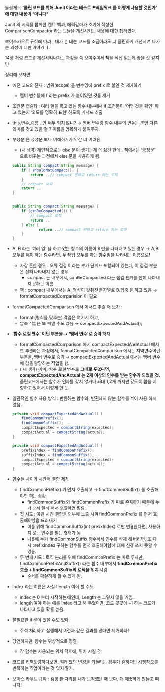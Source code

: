 놀랍게도  **‘클린 코드를 위해 Junit 이라는 테스트 프레임워크 를  어떻게 사용할 것인가’ 에 대한 내용이 *아니**다*

Junit 의 시작을 함께한 켄트 백과, 에릭감마가 초기에 작성한 ComparisonCompactor 라는 모듈을 개선시키는 내용에 대한 챕터였다.

보이스카우트 규칙에 따라 , 내가 손 대는 코드를 조금이라도 더 클린하게 개선시켜 나가는 과정에 대한 이야기다.

14장 처럼 코드를 개선시켜나가는 과정을 쓱 보여주어서 책을 직접 읽는게 좋을 것 같지만

정리해 보자면

- 예전 코드의 잔재 : 범위(scope) 을 변수명에 prefix 로 붙인 것 제거하기
    - 멤버 변수들에 f 라는 prefix 가 붙어있던 것들 제거
- 조건문 캡슐화 : 여러 일을 하고 있는 함수 내부에서 if 조건문이 ‘어떤 것을 확인’ 하고 있는지 ‘의도를 명확히 표현’ 하도록 메서드 추출
- this.변수_이름 ..안 써두 되지 않니? → 멤버 변수랑 함수 내부의 변수는 분명 다른 의미를 갖고 있을 걸 ? 이름을 명확하게 붙여주자.
- 부정문 은 긍정문 보다 이해하기가 약간 더 어려움
    - (내 생각) 개인적으로는 else 문이 생기는게 더 싫긴 한데.. 책에서는 ‘긍정문’ 으로 바꾸는 과정에서 else 문을 사용하게 됨.

    ```java
    public String compact(String message) {
    	if ( shouldNotCompact()) {
    		return ..// compact 안하고 return 하는 로직
    	}
    	// compact 로직
    	return ..
    }
    ```

    ```java
    
    public String compact(String message) {
    	if (canBeCompacted()) {
    		// compact 로직
    		return ..
    	} else {
    			return ..// compact 안하고 return 하는 로직
    	}
    }
    
    ```

- A, B 라는 ‘여러 일’ 을 하고 있는 함수의 이름이 B 만을 나타내고 있는 경우 → A,B 모두를 해야 하는 함수라면, 두 작업 모두를 하는 함수임을 나타내는 이름으로!
    - 가장 흔한 경우 : 오류 점검 이라는 부가 단계가 포함되어 있는데, 이 점검 부분은 전혀 나타내지 않는 경우
        - compact 는 내부에서, canBeCompacted 라는 점검 단계를 전혀 나타내지 못하는 이름.
    - 책 : compact 내부에서는 A. 형식이 갖춰진 문자열로 B.압축 을 하고 있음 → formatCompactedComparision 이 필요
- formatCompactedComparison 에서 메서드 추출 해 보자 :
    - format (형식을 맞추는) 작업은 여기서 하고,
    - 압축 작업은 또 빼낼 수도 있음 → compactExpectedAndActual();
- ‘**함수 로컬 변수’ 이던 부분을 → ‘멤버 변수’로 승격** 하자
    - formatCompactedComparison 에서 compactExpectedAndActual 메서드 추출하는 과정에서, formatCompactedComparison 에서는  지역변수이던 부분을, 멤버 변수로 승격 → compactExpectedAndActual 에서는 멤버 변수에 값을 할당하는 작업을 함.
    - ( 내 생각) 아마, 함수 로컬 변수로 **그대로 두었다면, compactExpectedAndActual 는 2개 이상의 인수를 받는 함수가 되었을 것.** 클린코드에서는 함수가 인자를 갖지 않거나 최대 1,2개 까지만 갖도록 함을 지향하고 있어서 이렇게 한 듯.
- 일관적인 함수 사용 방식 : 반환하는 함수와, 반환하지 않는 함수를 섞어 사용 하지 않음.

    ```java
    private void compactExpectedAndActual() { 
    	findCommonPrefix();
    	findCommonSuffix();
    	compactExpected = compactString(expected);
    	compactActual = compactString(actual);
    }
    ```

    ```java
    private void compactExpectedAndActual() { 
    	prefixIndex = findCommonPrefix();
    	suffixIndex = findCommonSuffix();
    	compactExpected = compactString(expected);
    	compactActual = compactString(actual);
    }
    ```

- 함수들 사이의 시간적 결합 제거
    - findCommonPrefix() 가 먼저 호출되고 → findCommonSuffix() 를 호출해야만 하는 상황
        - findCommonSuffix 와 findCommonPrefix 가 따로 존재하기 때문에 누가 순서 달리 해서 호출하면 망함.
    - 첫 시도 : 이런 시간 결합을 외부에 노출 시켜 findCommonPrefix 를 먼저 호출해야함을 드러내기
        - 이를 위해 findCommonSuffix(int prefixIndex) 로만 변경한다면, 사용하지 않는 인수를 받는 형태가 됨
        - 나중에 누가 findCommonSuffix 함수에서 인수를 삭제 해 버리면, 또 다시 prefixIndex 구하는 함수를 먼저 호출해야함에 대해 신경 쓰지 못할 수 있음.
    - 두 번째 시도 : 로직 분리를 위해 findCommonPrefix 는 따로 두지만, findCommonPrefixAndSuffix() 라는 함수 내부에서 **findCommonPrefix 호출 + findCommonSuffix의 로직을 위치** 시킴
        - 순서를 확실하게 할 수 있게 됨.
- index 라는 이름은 사실 Length 여야 할 수도
    - index 는 0 부터 시작하는 애인데, Length 는 그렇지 않을 거임..
    - length 여야 하는 애를 Index 라고 해 두었다면, 코드 곳곳에 +1 하는 코드가 나타나고 있을 확률 높음.
- 불필요한 if 문이 있을 수도 있다
    - 주석 처리하고 실행해서 이전과 같은 결과를 낸다면 제거하자!
- 당연하지만, 함수는 위상적으로 정렬
    - 각 함수는 사용되는 위치 직후에, 위치 시킬 것
- 코드를 리팩토링하다보면, 원래 했던 변경을 되돌리는 경우가 흔하다!!! 시행착오를 반복하는 작업이라는 것 잊지 말기.
- 보이스 카우트 규칙 : 캠핑 한 자리를 내가 도착했던 때 보다, 더 깨끗하게 만들고 떠나자!
